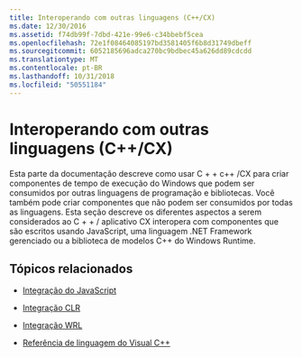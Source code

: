 ```yaml
---
title: Interoperando com outras linguagens (C++/CX)
ms.date: 12/30/2016
ms.assetid: f74db99f-7dbd-421e-99e6-c34bbebf5cea
ms.openlocfilehash: 72e1f08464085197bd3581405f6b8d31749dbeff
ms.sourcegitcommit: 6052185696adca270bc9bdbec45a626dd89cdcdd
ms.translationtype: MT
ms.contentlocale: pt-BR
ms.lasthandoff: 10/31/2018
ms.locfileid: "50551184"
---
```

# <a name="interoperating-with-other-languages-ccx"></a>Interoperando com outras linguagens (C++/CX)

Esta parte da documentação descreve como usar C + + c++ /CX para criar componentes de tempo de execução do Windows que podem ser consumidos por outras linguagens de programação e bibliotecas. Você também pode criar componentes que não podem ser consumidos por todas as linguagens. Esta seção descreve os diferentes aspectos a serem considerados ao C + + / aplicativo CX interopera com componentes que são escritos usando JavaScript, uma linguagem .NET Framework gerenciado ou a biblioteca de modelos C++ do Windows Runtime.

## <a name="related-topics"></a>Tópicos relacionados

- [Integração do JavaScript](../cppcx/javascript-integration-c-cx.md)

- [Integração CLR](../cppcx/clr-integration-c-cx.md)

- [Integração WRL](../cppcx/wrl-integration-c-cx.md)

- [Referência de linguagem do Visual C++](../cppcx/visual-c-language-reference-c-cx.md)